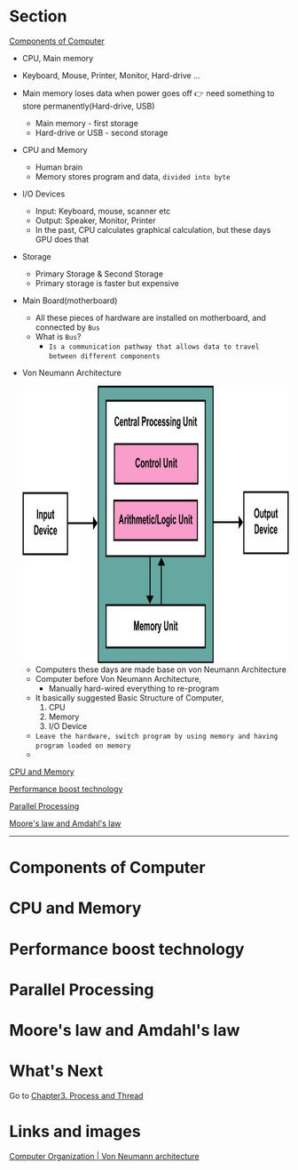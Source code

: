 
# Section

[Components of Computer](#Components-of-Computer)
- CPU, Main memory
- Keyboard, Mouse, Printer, Monitor, Hard-drive ...
- Main memory loses data when power goes off :point_right: need something to store permanently(Hard-drive, USB)
    - Main memory - first storage
    - Hard-drive or USB - second storage


- CPU and Memory
    - Human brain
    - Memory stores program and data, `divided into byte`

- I/O Devices
    - Input: Keyboard, mouse, scanner etc
    - Output: Speaker, Monitor, Printer
    - In the past, CPU calculates graphical calculation, but these days GPU does that

- Storage
    - Primary Storage & Second Storage
    - Primary storage is faster but expensive

- Main Board(motherboard)
    - All these pieces of hardware are installed on motherboard, and connected by `Bus`
    - What is `Bus`?
        - `Is a communication pathway that allows data to travel between different components`

- Von Neumann Architecture
  
  <img src="./res/Von_Neumann_Architecture.svg.png" width="500" height="500" />

    - Computers these days are made base on von Neumann Architecture
    - Computer before Von Neumann Architecture,
      - Manually hard-wired everything to re-program
    - It basically suggested Basic Structure of Computer,
        1. CPU
        2. Memory
        3. I/O Device
    - `Leave the hardware, switch program by using memory and having program loaded on memory`
    - 
    


[CPU and Memory](#CPU-and-Memory)


[Performance boost technology](#Performance-boost-technology)


[Parallel Processing](#Parallel-Processing)


[Moore's law and Amdahl's law](#Moore's-law-and-Amdahl's-law)



---

# Components of Computer



# CPU and Memory


# Performance boost technology


# Parallel Processing


# Moore's law and Amdahl's law

# What's Next

Go to [Chapter3. Process and Thread](../ch3.process_and_thread)

# Links and images
[Computer Organization | Von Neumann architecture](https://www.geeksforgeeks.org/computer-organization-von-neumann-architecture/)